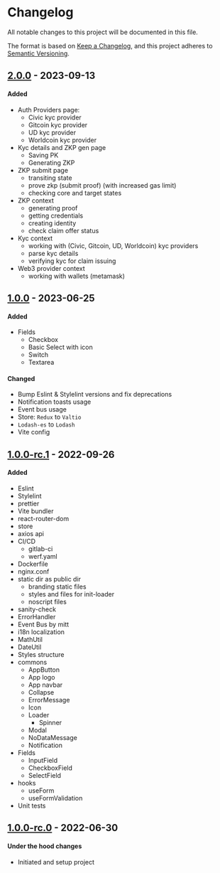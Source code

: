 # Changelog
All notable changes to this project will be documented in this file.

The format is based on [Keep a Changelog](https://keepachangelog.com/en/1.0.0/),
and this project adheres to [Semantic Versioning](https://semver.org/spec/v2.0.0.html).

## [2.0.0] - 2023-09-13
#### Added
- Auth Providers page:
  - Civic kyc provider
  - Gitcoin kyc provider
  - UD kyc provider
  - Worldcoin kyc provider
- Kyc details and ZKP gen page
  - Saving PK
  - Generating ZKP
- ZKP submit page
  - transiting state
  - prove zkp (submit proof) (with increased gas limit)
  - checking core and target states
- ZKP context
  - generating proof
  - getting credentials
  - creating identity
  - check claim offer status
- Kyc context
  - working with (Civic, Gitcoin, UD, Worldcoin) kyc providers
  - parse kyc details
  - verifying kyc for claim issuing
- Web3 provider context
  - working with wallets (metamask)

## [1.0.0] - 2023-06-25
#### Added
- Fields
  - Checkbox
  - Basic Select with icon
  - Switch
  - Textarea

#### Changed
- Bump Eslint & Stylelint versions and fix deprecations
- Notification toasts usage
- Event bus usage
- Store: `Redux` to `Valtio`
- `Lodash-es` to `Lodash`
- Vite config

## [1.0.0-rc.1] - 2022-09-26
#### Added
- Eslint
- Stylelint
- prettier
- Vite bundler
- react-router-dom
- store
- axios api
- CI/CD
  - gitlab-ci
  - werf.yaml
- Dockerfile
- nginx.conf
- static dir as public dir
  - branding static files
  - styles and files for init-loader
  - noscript files
- sanity-check
- ErrorHandler
- Event Bus by mitt
- i18n localization
- MathUtil
- DateUtil
- Styles structure
- commons
  - AppButton
  - App logo
  - App navbar
  - Collapse
  - ErrorMessage
  - Icon
  - Loader
    - Spinner
  - Modal
  - NoDataMessage
  - Notification
- Fields
  - InputField
  - CheckboxField
  - SelectField
- hooks
  - useForm
  - useFormValidation
- Unit tests

## [1.0.0-rc.0] - 2022-06-30
#### Under the hood changes
- Initiated and setup project

[Unreleased]: https://gitlab.com/distributed_lab/frontend/react-template/compare/2.0.0...main
[2.0.0]: https://gitlab.com/distributed_lab/frontend/react-template/compare/1.0.0...2.0.0
[1.0.0]: https://gitlab.com/distributed_lab/frontend/react-template/compare/1.0.0-rc.1...1.0.0
[1.0.0-rc.1]: https://gitlab.com/distributed_lab/frontend/react-template/compare/1.0.0-rc.0...1.0.0-rc.1
[1.0.0-rc.0]: https://gitlab.com/distributed_lab/frontend/react-template/tags/1.0.0-rc.0
